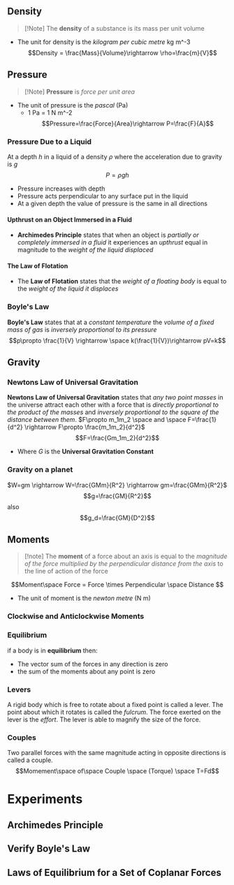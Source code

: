 ## Density
>[!Note] The **density** of a substance is its mass per unit volume
- The unit for density is the *kilogram per cubic metre* kg m^-3
$$Density = \frac{Mass}{Volume}\rightarrow \rho=\frac{m}{V}$$
## Pressure
>[!Note] **Pressure** is *force per unit area*
- The unit of pressure is the *pascal* (Pa)
	- 1 Pa = 1 N m^-2
$$Pressure=\frac{Force}{Area}\rightarrow P=\frac{F}{A}$$
### Pressure Due to a Liquid
At a depth $h$ in a liquid of a density $\rho$ where the acceleration due to gravity is *g*
$$P=\rho gh$$
- Pressure increases with depth
- Pressure acts perpendicular to any surface put in the liquid
- At a given depth the value of pressure is the same in all directions
#### Upthrust on an Object Immersed in a Fluid
 - **Archimedes Principle** states that when an object is *partially or completely immersed in a fluid* it experiences an *upthrust* equal in magnitude to the *weight of the liquid displaced*
#### The Law of Flotation
- The **Law of Flotation** states that the *weight of a floating body* is equal to the *weight of the liquid it displaces*
### Boyle's Law
**Boyle's Law** states that at a *constant temperature* the *volume of a fixed mass of gas* is *inversely proportional to its pressure*
$$p\propto \frac{1}{V} \rightarrow \space k(\frac{1}{V})\rightarrow pV=k$$
## Gravity
### Newtons Law of Universal Gravitation
**Newtons Law of Universal Gravitation** states that *any two point masses* in the universe attract each other with a force that is *directly proportional to the product of the masses* and *inversely proportional to the square of the distance between them*.
$F\propto m_1m_2 \space and \space F=\frac{1}{d^2} \rightarrow F\propto \frac{m_1m_2}{d^2}$
$$F=\frac{Gm_1m_2}{d^2}$$
- Where $G$ is the **Universal Gravitation Constant**
### Gravity on a planet
$W=gm \rightarrow W=\frac{GMm}{R^2} \rightarrow gm=\frac{GMm}{R^2}$
$$g=\frac{GM}{R^2}$$
also
$$g_d=\frac{GM}{D^2}$$
## Moments
> [!note] The **moment** of a force about an axis is equal to the *magnitude of the force multiplied by the perpendicular distance from the axis* to the line of action of the force

$$Moment\space Force = Force \times Perpendicular \space Distance $$
- The unit of moment is the *newton metre* (N m)
### Clockwise and Anticlockwise Moments
### Equilibrium
if a body is in **equilibrium** then:
- The vector sum of the forces in any direction is zero
- the sum of the moments about any point is zero
### Levers
A rigid body which is free to rotate about a fixed point is called a lever. The point about which it rotates is called the *fulcrum*. The force exerted on the lever is the *effort*. The lever is able to magnify the size of the force.
### Couples
Two parallel forces with the same magnitude acting in opposite directions is called a couple.
$$Momement\space of\space Couple \space (Torque) \space T=Fd$$
# Experiments
## Archimedes Principle

## Verify Boyle's Law

## Laws of Equilibrium for a Set of Coplanar Forces
